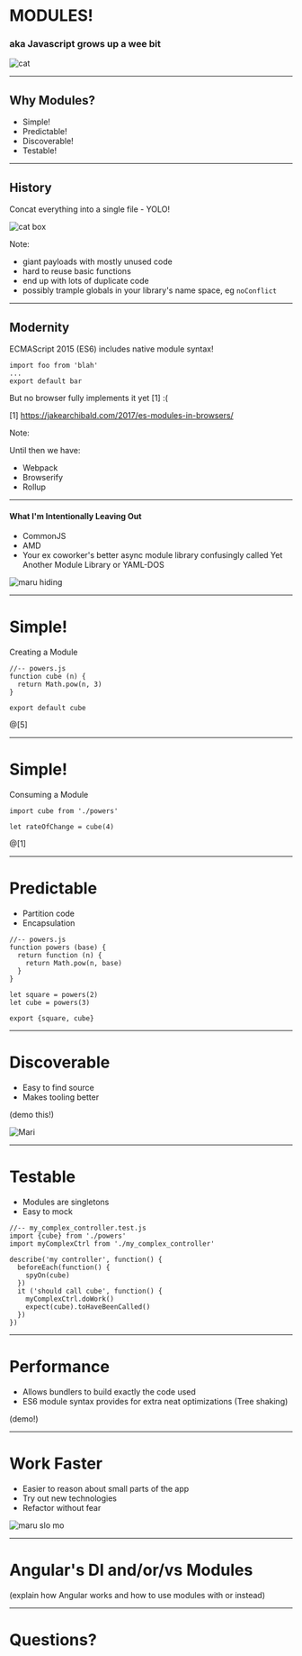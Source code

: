 # MODULES!
### aka Javascript grows up a wee bit

![cat](https://media.giphy.com/media/Sjj8NXm7E10qs/giphy.gif)

---
## Why Modules?
* Simple!
* Predictable!
* Discoverable!
* Testable!

---
## History

Concat everything into a single file - YOLO!

![cat box](https://media.giphy.com/media/56xijcnShy5sA/giphy.gif)

Note:

* giant payloads with mostly unused code
* hard to reuse basic functions
* end up with lots of duplicate code
* possibly trample globals in your library's name space, eg `noConflict`

---
## Modernity

ECMAScript 2015 (ES6) includes native module syntax!

```
import foo from 'blah'
...
export default bar
```

But no browser fully implements it yet [1] :( 

[1] https://jakearchibald.com/2017/es-modules-in-browsers/

Note:

Until then we have:
+ Webpack
+ Browserify
+ Rollup 

---
#### What I'm Intentionally Leaving Out

* CommonJS
* AMD
* Your ex coworker's better async module library confusingly called Yet Another Module Library or YAML-DOS

![maru hiding](https://media.giphy.com/media/aA2kuwtG7Xnt6/giphy.gif)

---
# Simple!

Creating a Module
```
//-- powers.js
function cube (n) { 
  return Math.pow(n, 3)
}

export default cube
```
@[5]

---
# Simple!

Consuming a Module

```
import cube from './powers'

let rateOfChange = cube(4)
```
@[1]

---
# Predictable
  * Partition code
  * Encapsulation

```
//-- powers.js
function powers (base) {
  return function (n) {
    return Math.pow(n, base)    
  }
}

let square = powers(2)
let cube = powers(3)

export {square, cube}
```

---
# Discoverable
 * Easy to find source
 * Makes tooling better

(demo this!)

![Mari](https://media.giphy.com/media/Ww6Hdz0L3CxfW/giphy.gif)

--- 
# Testable
* Modules are singletons
* Easy to mock

```
//-- my_complex_controller.test.js
import {cube} from './powers'
import myComplexCtrl from './my_complex_controller' 
 
describe('my controller', function() {
  beforeEach(function() {
    spyOn(cube)
  })
  it ('should call cube', function() {
    myComplexCtrl.doWork()
    expect(cube).toHaveBeenCalled()
  })
})

```

---
# Performance

* Allows bundlers to build exactly the code used
* ES6 module syntax provides for extra neat optimizations (Tree shaking)

(demo!)

---

# Work Faster

* Easier to reason about small parts of the app
* Try out new technologies
* Refactor without fear

![maru slo mo](https://media.giphy.com/media/W2MbjG64qkiMo/giphy.gif)

---

# Angular's DI and/or/vs Modules

(explain how Angular works and how to use modules with or instead)

---
# Questions?

